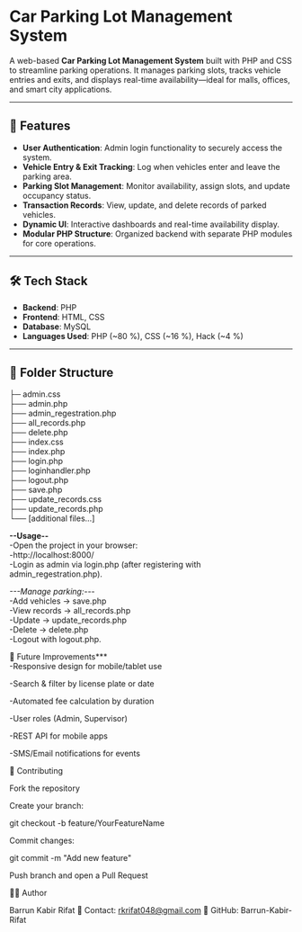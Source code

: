 # Car Parking Lot Management System

A web-based **Car Parking Lot Management System** built with PHP and CSS to streamline parking operations. 
It manages parking slots, tracks vehicle entries and exits, and displays real-time availability—ideal for malls, offices, and smart city applications.

---

## 🚗 Features

- **User Authentication**: Admin login functionality to securely access the system.
- **Vehicle Entry & Exit Tracking**: Log when vehicles enter and leave the parking area.
- **Parking Slot Management**: Monitor availability, assign slots, and update occupancy status.
- **Transaction Records**: View, update, and delete records of parked vehicles.
- **Dynamic UI**: Interactive dashboards and real-time availability display.
- **Modular PHP Structure**: Organized backend with separate PHP modules for core operations.

---

## 🛠 Tech Stack

- **Backend**: PHP  
- **Frontend**: HTML, CSS  
- **Database**: MySQL  
- **Languages Used**: PHP (~80 %), CSS (~16 %), Hack (~4 %)  

---

## 📂 Folder Structure
├─ admin.css <br>
├── admin.php <br>
├── admin_regestration.php  <br>
├── all_records.php  <br>
├── delete.php  <br>
├── index.css  <br>
├── index.php  <br>
├── login.php   <br>
├── loginhandler.php   <br>
├── logout.php  <br>
├── save.php   <br>
├── update_records.css   <br>
├── update_records.php   <br>
└── [additional files…]    <br>


**--Usage--**<br>
-Open the project in your browser:  <br>
-http://localhost:8000/  <br>
-Login as admin via login.php (after registering with admin_regestration.php).   <br>

*---Manage parking:---* <br>
-Add vehicles → save.php   <br>
-View records → all_records.php  <br>
-Update → update_records.php  <br>
-Delete → delete.php  <br>
-Logout with logout.php.   <br>



🔮 Future Improvements***  <br>
-Responsive design for mobile/tablet use  <br>

-Search & filter by license plate or date <br>

-Automated fee calculation by duration  <br>

-User roles (Admin, Supervisor)  <br>

-REST API for mobile apps  <br>

-SMS/Email notifications for events  <br>

🤝 Contributing  <br>

Fork the repository  <br>

Create your branch: <br>

git checkout -b feature/YourFeatureName  <br>


Commit changes: <br>

git commit -m "Add new feature" <br>

Push branch and open a Pull Request <br>


👨‍💻 Author

Barrun Kabir Rifat
📧 Contact: rkrifat048@gmail.com
🔗 GitHub: Barrun-Kabir-Rifat
